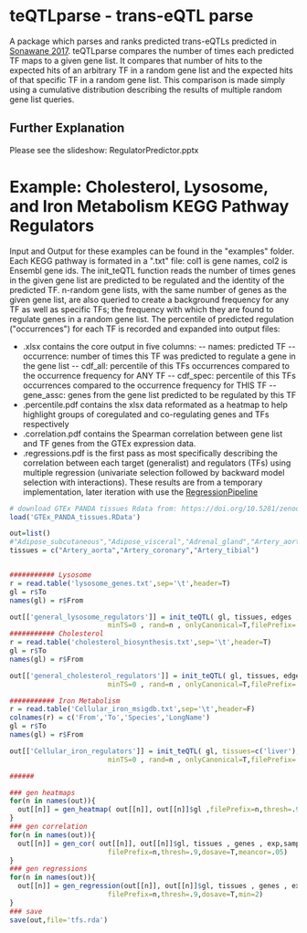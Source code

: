 # teQTLparse - trans-eQTL parse
A package which parses and ranks predicted trans-eQTLs predicted in [Sonawane 2017](https://doi.org/10.1016/j.celrep.2017.10.001). teQTLparse compares the number of times each predicted TF maps to a given gene list. It compares that number of hits to the expected hits of an arbitrary TF in a random gene list and the expected hits of that specific TF in a random gene list. This comparison is made simply using a cumulative distribution describing the results of multiple random gene list queries.

## Further Explanation
Please see the slideshow: RegulatorPredictor.pptx

# Example: Cholesterol, Lysosome, and Iron Metabolism KEGG Pathway Regulators

Input and Output for these examples can be found in the "examples" folder. Each KEGG pathway is formated in a ".txt" file: col1 is gene names, col2 is Ensembl gene ids. The init_teQTL function reads the number of times genes in the given gene list are predicted to be regulated and the identity of the predicted TF. n-random gene lists, with the same number of genes as the given gene list, are also queried to create a background frequency for any TF as well as specific TFs; the frequency with which they are found to regulate genes in a random gene list. The percentile of predicted regulation ("occurrences") for each TF is recorded and expanded into output files:
- <filename>.xlsx contains the core output in five columns: 
-- names: predicted TF
-- occurrence: number of times this TF was predicted to regulate a gene in the gene list
-- cdf_all: percentile of this TFs occurrences compared to the occurrence frequency for ANY TF
-- cdf_spec: percentile of this TFs occurrences compared to the occurrence frequency for THIS TF
-- gene_assc: genes from the gene list predicted to be regulated by this TF
- <filename>.percentile.pdf contains the xlsx data reformated as a heatmap to help highlight groups of coregulated and co-regulating genes and TFs respectively
- <filename>.correlation.pdf contains the Spearman correlation between gene list and TF genes from the GTEx expression data.
- <filename>.regressions.pdf is the first pass as most specifically describing the correlation between each target (generalist) and regulators (TFs) using multiple regression (univariate selection followed by backward model selection with interactions). These results are from a temporary implementation, later iteration with use the [RegressionPipeline](https://github.com/LewisLabUCSD/RegressionModelPipeline)

```R
# download GTEx PANDA tissues Rdata from: https://doi.org/10.5281/zenodo.838734
load('GTEx_PANDA_tissues.RData')

out=list()
#"Adipose_subcutaneous","Adipose_visceral","Adrenal_gland","Artery_aorta","Artery_coronary","Artery_tibial","Brain_other","Brain_cerebellum","Brain_basal_ganglia","Breast","Lymphoblastoid_cell_line","Fibroblast_cell_line","Colon_sigmoid","Colon_transverse","Gastroesophageal_junction","Esophagus_mucosa","Esophagus_muscularis","Heart_atrial_appendage","Heart_left_ventricle","Kidney_cortex","Liver","Lung","Minor_salivary_gland","Skeletal_muscle","Tibial_nerve","Ovary","Pancreas","Pituitary", "Prostate","Skin","Intestine_terminal_ileum","Spleen","Stomach","Testis","Thyroid","Uterus","Vagina","Whole_blood"
tissues = c("Artery_aorta","Artery_coronary","Artery_tibial")


########### Lysosome
r = read.table('lysosome_genes.txt',sep='\t',header=T)
gl = r$To
names(gl) = r$From

out[['general_lysosome_regulators']] = init_teQTL( gl, tissues, edges , genes , netTS , expTS  ,
                        minTS=0 , rand=n , onlyCanonical=T,filePrefix='general_lysosome_regulators')
########### Cholesterol
r = read.table('cholesterol_biosynthesis.txt',sep='\t',header=T)
gl = r$To
names(gl) = r$From

out[['general_cholesterol_regulators']] = init_teQTL( gl, tissues, edges , genes , netTS , expTS  ,
                        minTS=0 , rand=n , onlyCanonical=T,filePrefix='general_cholesterol_regulators')

########### Iron Metabolism
r = read.table('Cellular_iron_msigdb.txt',sep='\t',header=F)
colnames(r) = c('From','To','Species','LongName')
gl = r$To
names(gl) = r$From

out[['Cellular_iron_regulators']] = init_teQTL( gl, tissues=c('liver'), edges , genes , netTS , expTS  ,
                        minTS=0 , rand=n , onlyCanonical=T,filePrefix='Cellular_iron_regulators')

######

### gen heatmaps
for(n in names(out)){
  out[[n]] = gen_heatmap( out[[n]], out[[n]]$gl ,filePrefix=n,thresh=.9,dosave=T)
}
### gen correlation
for(n in names(out)){
  out[[n]] = gen_cor( out[[n]], out[[n]]$gl, tissues , genes , exp,samples ,
                        filePrefix=n,thresh=.9,dosave=T,meancor=.05)
}
### gen regressions
for(n in names(out)){
  out[[n]] = gen_regression(out[[n]], out[[n]]$gl, tissues , genes , exp,samples ,
                        filePrefix=n,thresh=.9,dosave=T,min=2)
}
### save
save(out,file='tfs.rda')
```
